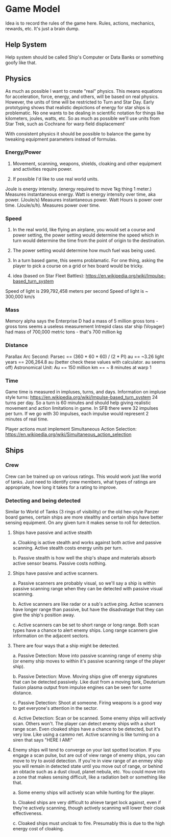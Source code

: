 # Game Model

Idea is to record the rules of the game here. Rules, actions, mechanics, rewards, etc. It's just a brain dump.

## Help System

Help system should be called Ship's Computer or Data Banks or something goofy like that.

## Physics

As much as possible I want to create "real" physics. This means equations for acceleration, force, energy, and others, will be based on real physics. 
However, the units of time will be restricted to Turn and Star Day. Early prototyping shows that realistic depictions of energy for star ships is problematic. 
No one wants to be dealing in scientific notation for things like kilometers, joules, watts, etc. So as much as possible we'll use units from Star Trek, such as Cochrane for warp field displacement'

With consistent physics it should be possible to balance the game by tweaking equipment parameters instead of formulas.

### Energy/Power

1. Movement, scanning, weapons, shields, cloaking and other equipment and activities require power. 

2. If possible I'd like to use real world units.

Joule is energy intensity. (energy required to move 1kg thing 1 meter.) Measures instantaneous energy.
Watt is energy intensity over time, aka power. (Joule/s) Measures instantaneous power.
Watt Hours is power over time. (Joule/s/h). Measures power over time.

### Speed

1. In the real world, like flying an airplane, you would set a course and power setting, the power setting would determine the speed which in turn would determine the time from the point of origin to the destination. 

2. The power setting would determine how much fuel was being used.

3. In a turn based game, this seems problamatic. For one thing, asking the player to pick a course on a grid or hex board would be tricky. 

4. idea (based on Star Fleet Battles): https://en.wikipedia.org/wiki/Impulse-based_turn_system

Speed of light is 299,792,458 meters per second
Speed of light is ~ 300,000 km/s

### Mass

Memory alpha says the Enterprise D had a mass of 5 million gross tons - gross tons seems a useless measurement 
Intrepid class star ship (Voyager) had mass of 700,000 metric tons - that's 700 million kg

### Distance

Parallax Arc Second: Parsec == (360 * 60 * 60) / (2 * PI) au == ~3.26 light years == 206,264.8 au (better check these values with calculator. au seems off)
Astronomical Unit: Au == 150 million km == ~ 8 minutes at warp 1 

### Time

Game time is measured in impluses, turns, and days. 
Information on impluse style turns: https://en.wikipedia.org/wiki/Impulse-based_turn_system
24 turns per day. So a turn is 60 minutes and should help giving realistic movement and action limitations in game.
In SFB there were 32 impulses per turn. If we go with 30 impulses, each impulse would represent 2 minutes of real time.

Player actions must implement Simultaneous Action Selection: https://en.wikipedia.org/wiki/Simultaneous_action_selection

## Ships

### Crew

Crew can be trained up on various ratings. This would work just like world of tanks. Just need to identify crew members, what types of ratings are appropriate, how long it takes for a rating to improve.

### Detecting and being detected

Similar to World of Tanks (3 rings of visibility) or the old hex-style Panzer board games, certain ships are more stealthy and certain ships have better sensing equipment. On any given turn
it makes sense to roll for detection. 

1. Ships have passive and active stealth

    a. Cloaking is active stealth and works against both active and passive scanning. Active stealth costs energy units per turn.

    b. Passive stealth is how well the ship's shape and materials absorb active sensor beams. Passive costs nothing.

2. Ships have passive and active scanners.

    a. Passive scanners are probably visual, so we'll say a ship is within passive scanning range when they can be detected with passive visual scanning.

    b. Active scanners are like radar or a sub's active ping. Active scanners have longer range than passive, but have the disadvatage that they can give the ship's position away.

    c. Active scanners can be set to short range or long range. Both scan types have a chance to alert enemy ships. Long range scanners give information on the adjacent sectors.

3. There are four ways that a ship might be detected.

    a. Passive Detection: Move into passive scanning range of enemy ship (or enemy ship moves to within it's passive scanning range of the player ship).

    b. Passive Detection: Move. Moving ships give off energy signatures that can be detected passively. Like dust from a moving tank, Deuterium fusion plasma output from impulse engines can be seen for some distance.

    c. Passive Detection: Shoot at someone. Firing weapons is a good way to get everyone's attention in the sector.

    d. Active Detection: Scan or be scanned. Some enemy ships will actively scan. Others won't. The player can detect enemy ships with a short range scan. Even cloaked ships have a chance to be detected, but it's very low. Like using a cammo net. Active scanning is like turning on a siren that says "HERE I AM!"

4. Enemy ships will tend to converge on your last spotted location. If you engage a scan pulse, but are out of view range of enemy ships, you can move to try to avoid detection. If you're in view range of an enmey ship you will remain in detected state until you move out of range, or behind an obtacle such as a dust cloud, planet nebula, etc. You could move into a zone that makes sensing difficult, like a radiation belt or something like that.
    
    a. Some enemy ships will actively scan while hunting for the player.

    b. Cloaked ships are very difficult to ahieve target lock against, even if they're actively scanning, though actively scanning will lower their cloak effectiveness.

    c. Cloaked ships must uncloak to fire. Presumably this is due to the high energy cost of cloaking. 



